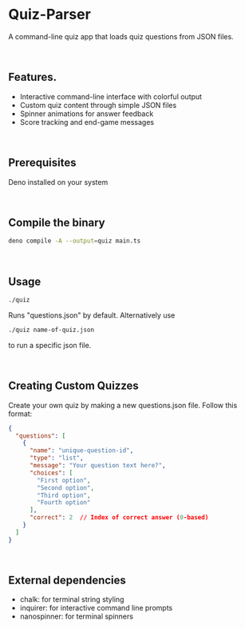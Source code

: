 <br>

# Quiz-Parser

A command-line quiz app that loads quiz questions from JSON files.

<br>

## Features.

- Interactive command-line interface with colorful output
- Custom quiz content through simple JSON files
- Spinner animations for answer feedback
- Score tracking and end-game messages

<br>

## Prerequisites

Deno installed on your system

<br>

## Compile the binary

```sh
deno compile -A --output=quiz main.ts
```

<br>

## Usage

```sh
./quiz
```

Runs "questions.json" by default. Alternatively use

```sh
./quiz name-of-quiz.json
```

to run a specific json file.

<br>

## Creating Custom Quizzes

Create your own quiz by making a new questions.json file. Follow this format:

```json
{
  "questions": [
    {
      "name": "unique-question-id",
      "type": "list",
      "message": "Your question text here?",
      "choices": [
        "First option",
        "Second option",
        "Third option",
        "Fourth option"
      ],
      "correct": 2  // Index of correct answer (0-based)
    }
  ]
}
```

<br>

## External dependencies

- chalk: for terminal string styling
- inquirer: for interactive command line prompts
- nanospinner: for terminal spinners

<br>
